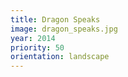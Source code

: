 ```yaml
---
title: Dragon Speaks
image: dragon_speaks.jpg
year: 2014
priority: 50
orientation: landscape
---
```

